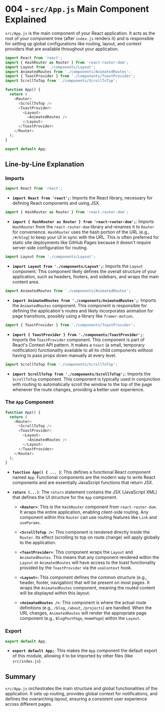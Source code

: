 # 004 - `src/App.js` Main Component Explained

`src/App.js` is the main component of your React application. It acts as the root of your component tree (after `index.js` renders it) and is responsible for setting up global configurations like routing, layout, and context providers that are available throughout your application.

```javascript
import React from 'react';
import { HashRouter as Router } from 'react-router-dom';
import Layout from './components/Layout';
import AnimatedRoutes from './components/AnimatedRoutes';
import { ToastProvider } from './components/ToastProvider';
import ScrollToTop from './components/ScrollToTop';

function App() {
  return (
    <Router>
      <ScrollToTop />
      <ToastProvider>
        <Layout>
          <AnimatedRoutes />
        </Layout>
      </ToastProvider>
    </Router>
  );
}

export default App;
```

## Line-by-Line Explanation

### Imports

```javascript
import React from 'react';
```
*   **`import React from 'react';`**: Imports the React library, necessary for defining React components and using JSX.

```javascript
import { HashRouter as Router } from 'react-router-dom';
```
*   **`import { HashRouter as Router } from 'react-router-dom';`**: Imports `HashRouter` from the `react-router-dom` library and renames it to `Router` for convenience. `HashRouter` uses the hash portion of the URL (e.g., `/#/blog`) to keep your UI in sync with the URL. This is often preferred for static site deployments like GitHub Pages because it doesn't require server-side configuration for routing.

```javascript
import Layout from './components/Layout';
```
*   **`import Layout from './components/Layout';`**: Imports the `Layout` component. This component likely defines the overall structure of your application, such as headers, footers, and sidebars, and wraps the main content area.

```javascript
import AnimatedRoutes from './components/AnimatedRoutes';
```
*   **`import AnimatedRoutes from './components/AnimatedRoutes';`**: Imports the `AnimatedRoutes` component. This component is responsible for defining the application's routes and likely incorporates animation for page transitions, possibly using a library like `framer-motion`.

```javascript
import { ToastProvider } from './components/ToastProvider';
```
*   **`import { ToastProvider } from './components/ToastProvider';`**: Imports the `ToastProvider` component. This component is part of React's Context API pattern. It makes a `toast` (a small, temporary notification) functionality available to all its child components without having to pass props down manually at every level.

```javascript
import ScrollToTop from './components/ScrollToTop';
```
*   **`import ScrollToTop from './components/ScrollToTop';`**: Imports the `ScrollToTop` component. This component is typically used in conjunction with routing to automatically scroll the window to the top of the page whenever the route changes, providing a better user experience.

### The `App` Component

```javascript
function App() {
  return (
    <Router>
      <ScrollToTop />
      <ToastProvider>
        <Layout>
          <AnimatedRoutes />
        </Layout>
      </ToastProvider>
    </Router>
  );
}
```
*   **`function App() { ... }`**: This defines a functional React component named `App`. Functional components are the modern way to write React components and are essentially JavaScript functions that return JSX.

*   **`return (...)`**: The `return` statement contains the JSX (JavaScript XML) that defines the UI structure for the `App` component.

    *   **`<Router>`**: This is the `HashRouter` component from `react-router-dom`. It wraps the entire application, enabling client-side routing. Any component within this `Router` can use routing features like `Link` and `useParams`.

    *   **`<ScrollToTop />`**: This component is rendered directly inside the `Router`. Its effect (scrolling to top on route change) will apply globally to the application.

    *   **`<ToastProvider>`**: This component wraps the `Layout` and `AnimatedRoutes`. This means that any component rendered within the `Layout` or `AnimatedRoutes` will have access to the toast functionality provided by the `ToastProvider` via the `useContext` hook.

    *   **`<Layout>`**: This component defines the common structure (e.g., header, footer, navigation) that will be present on most pages. It wraps the `AnimatedRoutes` component, meaning the routed content will be displayed within this layout.

    *   **`<AnimatedRoutes />`**: This component is where the actual route definitions (e.g., `/blog`, `/about`, `/projects`) are handled. When the URL changes, `AnimatedRoutes` will render the appropriate page component (e.g., `BlogPostPage`, `HomePage`) within the `Layout`.

### Export

```javascript
export default App;
```
*   **`export default App;`**: This makes the `App` component the default export of this module, allowing it to be imported by other files (like `src/index.js`).

## Summary

`src/App.js` orchestrates the main structure and global functionalities of the application. It sets up routing, provides global context for notifications, and defines the overarching layout, ensuring a consistent user experience across different pages.
